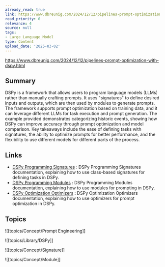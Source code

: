 ```yaml
---
already_read: true
link: https://www.dbreunig.com/2024/12/12/pipelines-prompt-optimization-with-dspy.html
read_priority: 0
relevance: 4
source: null
tags:
- Large_Language_Model
type: Content
upload_date: '2025-03-02'
---
```


https://www.dbreunig.com/2024/12/12/pipelines-prompt-optimization-with-dspy.html
## Summary

DSPy is a framework that allows users to program language models (LLMs) rather than manually crafting prompts. It uses "signatures" to define desired inputs and outputs, which are then used by modules to generate prompts. The framework supports prompt optimization based on training data, and it can leverage different LLMs for task execution and prompt generation. The example provided demonstrates categorizing historic events, showing how DSPy can improve accuracy through prompt optimization and model comparison. Key takeaways include the ease of defining tasks with signatures, the ability to optimize prompts for better performance, and the flexibility to use different models for different parts of the process.
## Links

- [DSPy Programming Signatures](https://dspy.ai/learn/programming/signatures/#class-based-dspy-signatures) : DSPy Programming Signatures documentation, explaining how to use class-based signatures for defining tasks in DSPy.
- [DSPy Programming Modules](https://dspy.ai/learn/programming/modules/) : DSPy Programming Modules documentation, explaining how to use modules for prompting in DSPy.
- [DSPy Optimization Optimizers](https://dspy.ai/learn/optimization/optimizers/) : DSPy Optimization Optimizers documentation, explaining how to use optimizers for prompt optimization in DSPy.

## Topics

![[topics/Concept/Prompt Engineering]]

![[topics/Library/DSPy]]

![[topics/Concept/Signature]]

![[topics/Concept/Module]]